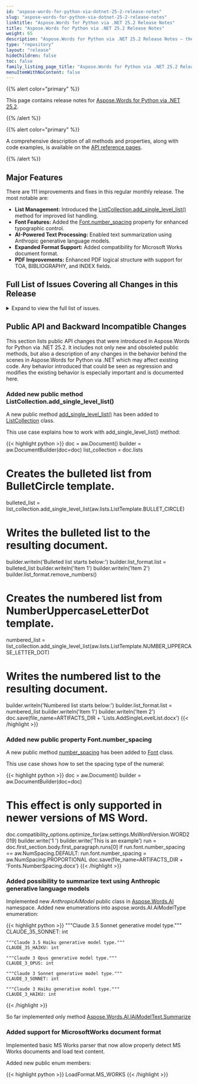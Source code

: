 ```yaml
---
id: "aspose-words-for-python-via-dotnet-25-2-release-notes"
slug: "aspose-words-for-python-via-dotnet-25-2-release-notes"
linktitle: "Aspose.Words for Python via .NET 25.2 Release Notes"
title: "Aspose.Words for Python via .NET 25.2 Release Notes"
weight: 65
description: "Aspose.Words for Python via .NET 25.2 Release Notes – the latest updates and fixes."
type: "repository"
layout: "release"
hideChildren: false
toc: false
family_listing_page_title: "Aspose.Words for Python via .NET 25.2 Release Notes"
menuItemWithNoContent: false
---
```


{{% alert color="primary" %}}

This page contains release notes for [Aspose.Words for Python via .NET 25.2](https://pypi.org/project/aspose-words/24.2.0/).

{{% /alert %}}


{{% alert color="primary" %}}

A comprehensive description of all methods and properties, along with code examples, is available on the [API reference pages](https://reference.aspose.com/words/python-net/).

{{% /alert %}}

## Major Features

There are 111 improvements and fixes in this regular monthly release. The most notable are:

- **List Management:** Introduced the [ListCollection.add_single_level_list()](https://reference.aspose.com/words/python-net/aspose.words.lists/listcollection/addsinglelevellist/) method for improved list handling.
- **Font Features:** Added the [Font.number_spacing](https://reference.aspose.com/words/python-net/aspose.words/font/numberspacing/) property for enhanced typographic control.
- **AI-Powered Text Processing:** Enabled text summarization using Anthropic generative language models.
- **Expanded Format Support:** Added compatibility for Microsoft Works document format.
- **PDF Improvements:** Enhanced PDF logical structure with support for TOA, BIBLIOGRAPHY, and INDEX fields.

## Full List of Issues Covering all Changes in this Release

<details>
<summary>Expand to view the full list of issues.</summary>

1. Support MSO properties during import styles
2. Add possibility to summarize text using Claude
3. Consider exposing FontAttr.OpenTypeNumSpacing
4. Allow creating a single level lists through public API
5. Include the NET90 DLL in our NuGet package
6. Consider supporting WPS (Microsoft Works) format in Aspose.Words
7. Support OpenType text shaping
8. DOCX to HTML: Support for preserving HTML comments
9. Support MSO properties during import lists
10. Enable SaveOptions.ProgressCallback when saving to HTML based formats
11. Missing support for wps
12. Missed glyph is rendered, while MS Word renders bullet
13. The distance between characters in Chinese text is smaller than it should be
14. DOC to HtmlFixed conversion issue with text rendering
15. Year from date is lost after DOC to HtmlFixed conversion 
16. Year number is missing from rendered document
17. Shape position is incorrect after rendering
18. A Chinese Word is pushed to next line in rendered document
19. Support the "Compress only punctuation" option
20. DOCX to PDF conversion issue with text position
21. A Blank Page & Chinese Text Lines Have different Left position in PDF
22. DOC to HtmlFixed conversion issue with English and Chinese words
23. Incorrect text wrapping applied at the end of line - Chinese Word to PDF
24. Incorrect wrapping of Chinese text
25. Text box content renders partially in PDF
26. Incorrect line wrapping in Chinese text
27. DOCX to PDF: text shifted to next page
28. Chinese text is wrapped improperly and part of content is moved to the next page
29. Chinese text wrapping differs from MS Word
30. DOCX to PDF: Wrong character spacing/positioning upon conversion
31. Incorrect Chinese Text Wrapping causes additional Page in PDF
32. A Chinese punctuation character moves left from its original position in rendered document
33. DOCX to PDF: Wrong character spacing/positioning upon conversion 
34. Incorrect text formatting with conversion to PDF
35. Part of content is moved to the next page
36. Japanese text is wrapped incorrectly
37. DOCX to PDF: Text get transfered to new line
38. Double quotation marks move to next line in PDF
39. NullReferenceException is thrown upon rendering document
40. DOCX to PDF: Text is missing from table cell
41. Different paragraph location after conversion to PDF
42. MathML is incorrectly imported
43. PaperSize does not change after setting preferred language to German
44. Incorrect rendering of underline text inside Math Equations
45. Incorrect rendering of underline text if there are mathematical operators in the formula
46. Text underlining is rendered with breaks
47. Output cannot be saved as Html, HtmlFixed, Svg or XamlFixed in LowCode
48. Incorrect image background
49. Add support of ChartDataLabelLocationMode.Absolute
50. Subscript position is incorrect upon rendering OfficeMath
51. Deleted revision lines are not displayed after conversion to PDF
52. Implement import of MSO HTML lists with picture bullets
53. Page size is changed after open/save document
54. Bibliography and Table of Authorities are not properly tagged when saving to PDF
55. Text is wrapped improperly upon rendering
56. Bangla characters are not rendered correctly in output PDF
57. DrawingML to Png conversion issue with bi-directional text
58. Marathi language text renders incorrectly in PDF
59. Bengali text renders incorrectly in PDF
60. NullReferenceException is thrown upon rendering document to image
61. Hidden rows are visible after rendering
62. Paragraphs are not numbered after appending documents with ImportFormatMode.KeepSourceFormatting mode
63. IndexOutOfRangeException is thrown upon rendering document
64. Incorrect row alignment on rtf to docx conversion
65. Auto color is improperly detected in the shape with gradient
66. Text in table cell is wrapped incorrectly and is partially hidden
67. System.DllNotFoundException: Unable to load library HarfBuzz.dll
68. Borders lost after conversion to HTML
69. Font size is changed after importing nodes with ImportFormatMode.KeepSourceFormatting
70. Whitespace is lost while loading HTML
71. REF field formatting is incorrect after updating fields
72. Field formatting is incorrect after updating fields
73. Document comparison shows incorrect revision
74. ExtractPages(0,1) returns two pages in the result document
75. Converting RTF to PDF adds extra blank page
76. NullReferenceException is thrown upon rendering document
77. NullReferenceException is thrown upon converting to PDF
78. NullReferenceException is thrown upon rendering
79. Exception is thrown upon rendering document
80. Upon rendering document Exception is thrown
81. NullReferenceException is thrown upon rendering document to image
82. NullReferenceException is thrown upon rendering document to PDF
83. NullReferenceException upon rendering document
84. NullReferenceException is thrown upon rendering document
85. Korean text is rendered improperly
86. Content shifted to previous page while converting DOCX->HTML->PDF
87. Exception on .NET Standard
88. Table header is shifted left after rendering 
89. Images size is incorrect if set resolution in HtmlSaveOptions
90. Paragraph borders are lost after open/save using Aspose.Words
91. List numbering is incorrect after importing HTML
92. Mail Merge incorrect result
93. Overlap text when convert word to PDF - Thai Language
94. Italic text is rendered as regular in OfficeMath
95. Three level thai language rendering issue when converting HTML to PDF format
96. Lao language text renders incorrectly in PDF
97. The formula looks incorrect after exporting to SVG and HtmlFixed
98. Myanmar, Nepali, and Sinhala fonts are not rendered properly in output PDF
99. Thai Font Rendering Problem in Windows
100. A question mark is rendered instead of a non-printable symbol
101. Spacing between heading and content is incorrect after upending document with ImportFormatMode.KeepSourceFormatting mode
102. ZIP file is detected as TEXT by FileFormatUtil.DetectFileFormat
103. SVGZ file is detected as TEXT by FileFormatUtil.DetectFileFormat
104. WMZ file is detected as TEXT by FileFormatUtil.DetectFileFormat
105. EMZ file is detected as TEXT by FileFormatUtil.DetectFileFormat
106. Binary files are detected as TEXT by FileFormatUtil.DetectFileFormat
107. lzma compressed binary archive is detected as TXT by Aspose.Words
108. Order of lists in numbering.xml is different after comparing the same document several times.
109. Numbering inconsistency during appending documents
110. Left indent of list items is changed when Html is appended to DOC
111. FileCorruptedException is thrown upon loading DOCX document
</details>

## Public API and Backward Incompatible Changes

This section lists public API changes that were introduced in Aspose.Words for Python via .NET 25.2. It includes not only new and obsoleted public methods, but also a description of any changes in the behavior behind the scenes in Aspose.Words for Python via .NET which may affect existing code. Any behavior introduced that could be seen as regression and modifies the existing behavior is especially important and is documented here.

### Added new public method ListCollection.add_single_level_list()

A new public method [add_single_level_list()](https://reference.aspose.com/words/python-net/aspose.words.lists/listcollection/addsinglelevellist/) has been added to [ListCollection](https://reference.aspose.com/words/python-net/aspose.words.lists/listcollection/) class.

This use case explains how to work with add_single_level_list() method:

{{< highlight python >}}
doc = aw.Document()
builder = aw.DocumentBuilder(doc=doc)
list_collection = doc.lists
# Creates the bulleted list from BulletCircle template.
bulleted_list = list_collection.add_single_level_list(aw.lists.ListTemplate.BULLET_CIRCLE)
# Writes the bulleted list to the resulting document.
builder.writeln('Bulleted list starts below:')
builder.list_format.list = bulleted_list
builder.writeln('Item 1')
builder.writeln('Item 2')
builder.list_format.remove_numbers()
# Creates the numbered list from NumberUppercaseLetterDot template.
numbered_list = list_collection.add_single_level_list(aw.lists.ListTemplate.NUMBER_UPPERCASE_LETTER_DOT)
# Writes the numbered list to the resulting document.
builder.writeln('Numbered list starts below:')
builder.list_format.list = numbered_list
builder.writeln('Item 1')
builder.writeln('Item 2')
doc.save(file_name=ARTIFACTS_DIR + 'Lists.AddSingleLevelList.docx')
{{< /highlight >}}

### Added new public property Font.number_spacing

A new public method [number_spacing](https://reference.aspose.com/words/python-net/aspose.words/font/numberspacing/) has been added to [Font](https://reference.aspose.com/words/python-net/aspose.words/font/) class.

This use case shows how to set the spacing type of the numeral:

{{< highlight python >}}
doc = aw.Document()
builder = aw.DocumentBuilder(doc=doc)
# This effect is only supported in newer versions of MS Word.
doc.compatibility_options.optimize_for(aw.settings.MsWordVersion.WORD2019)
builder.write('1 ')
builder.write('This is an example')
run = doc.first_section.body.first_paragraph.runs[0]
if run.font.number_spacing == aw.NumSpacing.DEFAULT:
    run.font.number_spacing = aw.NumSpacing.PROPORTIONAL
doc.save(file_name=ARTIFACTS_DIR + 'Fonts.NumberSpacing.docx')
{{< /highlight >}}

### Added possibility to summarize text using Anthropic generative language models

Implemented new  *AnthropicAiModel* public class in [Aspose.Words.AI](https://reference.aspose.com/words/python-net/aspose.words.ai/) namespace.
Added new enumerations into aspose.words.AI.AiModelType enumeration:

{{< highlight python >}}
 """Claude 3.5 Sonnet generative model type."""
    CLAUDE_35_SONNET: int
    
    """Claude 3.5 Haiku generative model type."""
    CLAUDE_35_HAIKU: int
    
    """Claude 3 Opus generative model type."""
    CLAUDE_3_OPUS: int
    
    """Claude 3 Sonnet generative model type."""
    CLAUDE_3_SONNET: int
    
    """Claude 3 Haiku generative model type."""
    CLAUDE_3_HAIKU: int
{{< /highlight >}}

So far implemented only method [Aspose.Words.AI.IAiModelText.Summarize](https://reference.aspose.com/words/python-net/aspose.words.ai/iaimodeltext/summarize/)

### Added support for MicrosoftWorks document format

Implemented basic MS Works parser that now allow properly detect MS Works documents and load text content.

Added new public enum members:

{{< highlight python >}}
LoadFormat.MS_WORKS
{{< /highlight >}}
